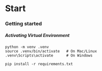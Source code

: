 # Start
### Getting started

##### Activating Virtual Environment
```
python -m venv .venv
source .venv/bin/activate   # On Mac/Linux
.venv\Scripts\activate      # On Windows

pip install -r requirements.txt
```